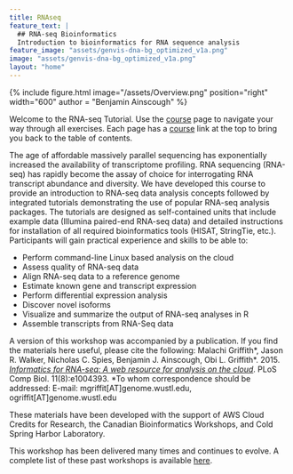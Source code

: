 ```yaml
---
title: RNAseq
feature_text: |
  ## RNA-seq Bioinformatics
  Introduction to bioinformatics for RNA sequence analysis
feature_image: "assets/genvis-dna-bg_optimized_v1a.png"
image: "assets/genvis-dna-bg_optimized_v1a.png"
layout: "home"
---
```


{% include figure.html image="/assets/Overview.png" position="right" width="600" author = "Benjamin Ainscough" %}

Welcome to the RNA-seq Tutorial. Use the [course](/course) page to navigate your way through all exercises. Each page has a [course](/course) link at the top to bring you back to the table of contents.

The age of affordable massively parallel sequencing has exponentially increased the availability of transcriptome profiling. RNA sequencing (RNA-seq) has rapidly become the assay of choice for interrogating RNA transcript abundance and diversity. We have developed this course to provide an introduction to RNA-seq data analysis concepts followed by integrated tutorials demonstrating the use of popular RNA-seq analysis packages. The tutorials are designed as self-contained units that include example data (Illumina paired-end RNA-seq data) and detailed instructions for installation of all required bioinformatics tools (HISAT, StringTie, etc.). Participants will gain practical experience and skills to be able to:

* Perform command-line Linux based analysis on the cloud
* Assess quality of RNA-seq data
* Align RNA-seq data to a reference genome
* Estimate known gene and transcript expression
* Perform differential expression analysis
* Discover novel isoforms
* Visualize and summarize the output of RNA-seq analyses in R
* Assemble transcripts from RNA-Seq data

A version of this workshop was accompanied by a publication. If you find the materials here  useful, please cite the following:
Malachi Griffith\*, Jason R. Walker, Nicholas C. Spies, Benjamin J. Ainscough, Obi L. Griffith\*. 2015. [*Informatics for RNA-seq: A web resource for analysis on the cloud*](http://dx.doi.org/10.1371/journal.pcbi.1004393). PLoS Comp Biol. 11(8):e1004393. \*To whom correspondence should be addressed: E-mail: mgriffit[AT]genome.wustl.edu, ogriffit[AT]genome.wustl.edu

These materials have been developed with the support of AWS Cloud Credits for Research, the Canadian Bioinformatics Workshops, and Cold Spring Harbor Laboratory.

This workshop has been delivered many times and continues to evolve. A complete list of these past workshops is available [here](Lectures).
